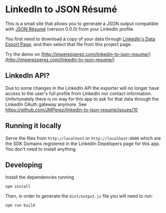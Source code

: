 LinkedIn to JSON Résumé
=======================


This is a small site that allows you to generate a JSON output compatible with [JSON Résumé](http://jsonresume.org/) (version 0.0.0) from your LinkedIn profile.

You first need to download a copy of your data through [LinkedIn's Data Export Page](https://www.linkedin.com/settings/data-export-page), and then select that file from this project page.

Try the demo on [http://jmperezperez.com/linkedin-to-json-resume/](http://jmperezperez.com/linkedin-to-json-resume/)

## LinkedIn API?

Due to some changes in the LinkedIn API the exporter will no longer have access to the user's full profile from LinkedIn nor contact information. Unfortunately there is no way for this app to ask for that data through the LinkedIn OAuth gateway anymore. See https://github.com/JMPerez/linkedin-to-json-resume/issues/10

## Running it locally

Serve the files from `http://localhost` or `http://localhost:8000` which are the SDK Domains registered in the LinkedIn Depelopers page for this app. You don't need to install anything.

## Developing

Install the dependencies running

`npm install`

Then, in order to generate the `dist/output.js` file you will need to run:

`npm run build`
